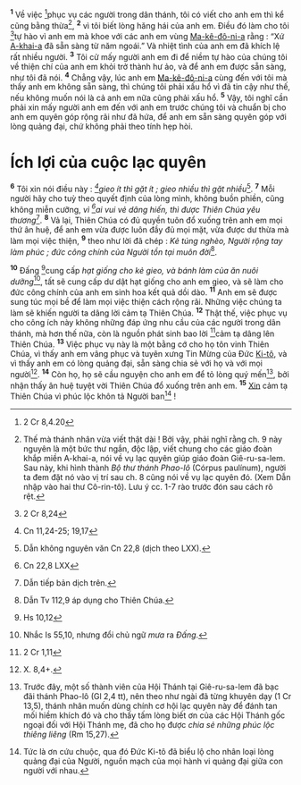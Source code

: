 <sup><b>1</b></sup> Về việc [^1@-d7bf16d7-16ee-4554-b052-31b413dcf413]phục vụ các người trong dân thánh, tôi có viết cho anh em thì kể cũng bằng thừa[^1-d7bf16d7-16ee-4554-b052-31b413dcf413], <sup><b>2</b></sup> vì tôi biết lòng hăng hái của anh em. Điều đó làm cho tôi [^2@-d7bf16d7-16ee-4554-b052-31b413dcf413]tự hào vì anh em mà khoe với các anh em vùng [Ma-kê-đô-ni-a]() rằng : “Xứ [A-khai-a]() đã sẵn sàng từ năm ngoái.” Và nhiệt tình của anh em đã khích lệ rất nhiều người. <sup><b>3</b></sup> Tôi cử mấy người anh em đi để niềm tự hào của chúng tôi về thiện chí của anh em khỏi trở thành hư ảo, và để anh em được sẵn sàng, như tôi đã nói. <sup><b>4</b></sup> Chẳng vậy, lúc anh em [Ma-kê-đô-ni-a]() cùng đến với tôi mà thấy anh em không sẵn sàng, thì chúng tôi phải xấu hổ vì đã tin cậy như thế, nếu không muốn nói là cả anh em nữa cũng phải xấu hổ. <sup><b>5</b></sup> Vậy, tôi nghĩ cần phải xin mấy người anh em đến với anh em trước chúng tôi và chuẩn bị cho anh em quyên góp rộng rãi như đã hứa, để anh em sẵn sàng quyên góp với lòng quảng đại, chứ không phải theo tính hẹp hòi.

# Ích lợi của cuộc lạc quyên
<sup><b>6</b></sup> Tôi xin nói điều này : *[^3@-d7bf16d7-16ee-4554-b052-31b413dcf413]gieo ít thì gặt ít ; gieo nhiều thì gặt nhiều*[^2-d7bf16d7-16ee-4554-b052-31b413dcf413]. <sup><b>7</b></sup> Mỗi người hãy cho tuỳ theo quyết định của lòng mình, không buồn phiền, cũng không miễn cưỡng, *vì [^4@-d7bf16d7-16ee-4554-b052-31b413dcf413]ai vui vẻ dâng hiến, thì được Thiên Chúa yêu thương*[^3-d7bf16d7-16ee-4554-b052-31b413dcf413]. <sup><b>8</b></sup> Vả lại, Thiên Chúa có đủ quyền tuôn đổ xuống trên anh em mọi thứ ân huệ, để anh em vừa được luôn đầy đủ mọi mặt, vừa được dư thừa mà làm mọi việc thiện, <sup><b>9</b></sup> theo như lời đã chép : *Kẻ túng nghèo, Người rộng tay làm phúc ; đức công chính của Người tồn tại muôn đời*[^4-d7bf16d7-16ee-4554-b052-31b413dcf413].

<sup><b>10</b></sup> Đấng [^5@-d7bf16d7-16ee-4554-b052-31b413dcf413]cung cấp *hạt giống cho kẻ gieo, và bánh làm của ăn nuôi dưỡng*[^5-d7bf16d7-16ee-4554-b052-31b413dcf413], tất sẽ cung cấp dư dật hạt giống cho anh em gieo, và sẽ làm cho đức công chính của anh em sinh hoa kết quả dồi dào. <sup><b>11</b></sup> Anh em sẽ được sung túc mọi bề để làm mọi việc thiện cách rộng rãi. Những việc chúng ta làm sẽ khiến người ta dâng lời cảm tạ Thiên Chúa. <sup><b>12</b></sup> Thật thế, việc phục vụ cho công ích này không những đáp ứng nhu cầu của các người trong dân thánh, mà hơn thế nữa, còn là nguồn phát sinh bao lời [^6@-d7bf16d7-16ee-4554-b052-31b413dcf413]cảm tạ dâng lên Thiên Chúa. <sup><b>13</b></sup> Việc phục vụ này là một bằng cớ cho họ tôn vinh Thiên Chúa, vì thấy anh em vâng phục và tuyên xưng Tin Mừng của Đức [Ki-tô](), và vì thấy anh em có lòng quảng đại, sẵn sàng chia sẻ với họ và với mọi người[^6-d7bf16d7-16ee-4554-b052-31b413dcf413]. <sup><b>14</b></sup> Còn họ, họ sẽ cầu nguyện cho anh em để tỏ lòng quý mến[^7-d7bf16d7-16ee-4554-b052-31b413dcf413], bởi nhận thấy ân huệ tuyệt vời Thiên Chúa đổ xuống trên anh em. <sup><b>15</b></sup> [Xin]() cảm tạ Thiên Chúa vì phúc lộc khôn tả Người ban[^8-d7bf16d7-16ee-4554-b052-31b413dcf413] !

[^1-d7bf16d7-16ee-4554-b052-31b413dcf413]: Thế mà thánh nhân vừa viết thật dài ! Bởi vậy, phải nghĩ rằng ch. 9 này nguyên là một bức thư ngắn, độc lập, viết chung cho các giáo đoàn khắp miền A-khai-a, nói về vụ lạc quyên giúp giáo đoàn Giê-ru-sa-lem. Sau này, khi hình thành *Bộ thư thánh Phao-lô* (Córpus paulínum), người ta đem đặt nó vào vị trí sau ch. 8 cũng nói về vụ lạc quyên đó. (Xem Dẫn nhập vào hai thư Cô-rin-tô). Lưu ý cc. 1-7 rào trước đón sau cách rõ rệt.
[^2-d7bf16d7-16ee-4554-b052-31b413dcf413]: Dẫn không nguyên văn Cn 22,8 (dịch theo LXX).
[^3-d7bf16d7-16ee-4554-b052-31b413dcf413]: Dẫn tiếp bản dịch trên.
[^4-d7bf16d7-16ee-4554-b052-31b413dcf413]: Dẫn Tv 112,9 áp dụng cho Thiên Chúa.
[^5-d7bf16d7-16ee-4554-b052-31b413dcf413]: Nhắc Is 55,10, nhưng đổi chủ ngữ *mưa* ra *Đấng*.
[^6-d7bf16d7-16ee-4554-b052-31b413dcf413]: X. 8,4+.
[^7-d7bf16d7-16ee-4554-b052-31b413dcf413]: Trước đây, một số thành viên của Hội Thánh tại Giê-ru-sa-lem đã bạc đãi thánh Phao-lô (Gl 2,4 tt), nên theo như ngài đã từng khuyên dạy (1 Cr 13,5), thánh nhân muốn dùng chính cơ hội lạc quyên này để đánh tan mối hiềm khích đó và cho thấy tấm lòng biết ơn của các Hội Thánh gốc ngoại đối với Hội Thánh mẹ, đã cho họ được *chia sẻ những phúc lộc thiêng liêng* (Rm 15,27).
[^8-d7bf16d7-16ee-4554-b052-31b413dcf413]: Tức là ơn cứu chuộc, qua đó Đức Ki-tô đã biểu lộ cho nhân loại lòng quảng đại của Người, nguồn mạch của mọi hành vi quảng đại giữa con người với nhau.
[^1@-d7bf16d7-16ee-4554-b052-31b413dcf413]: 2 Cr 8,4.20
[^2@-d7bf16d7-16ee-4554-b052-31b413dcf413]: 2 Cr 8,24
[^3@-d7bf16d7-16ee-4554-b052-31b413dcf413]: Cn 11,24-25; 19,17
[^4@-d7bf16d7-16ee-4554-b052-31b413dcf413]: Cn 22,8 LXX
[^5@-d7bf16d7-16ee-4554-b052-31b413dcf413]: Hs 10,12
[^6@-d7bf16d7-16ee-4554-b052-31b413dcf413]: 2 Cr 1,11